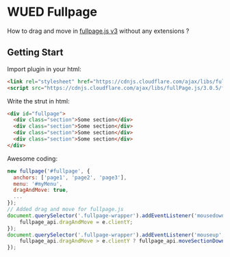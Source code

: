 # WUED Fullpage

How to drag and move in [fullpage.js v3](https://github.com/alvarotrigo/fullPage.js) without any extensions ?

## Getting Start

Import plugin in your html:

```html
<link rel="stylesheet" href="https://cdnjs.cloudflare.com/ajax/libs/fullPage.js/3.0.5/fullpage.min.css">
<script src="https://cdnjs.cloudflare.com/ajax/libs/fullPage.js/3.0.5/fullpage.min.js"></script>
```
Write the strut in html:

```html
<div id="fullpage">
  <div class="section">Some section</div>
  <div class="section">Some section</div>
  <div class="section">Some section</div>
  <div class="section">Some section</div>
</div>
```

Awesome coding:

```js
new fullpage('#fullpage', {
  anchors: ['page1', 'page2', 'page3'],
  menu: '#myMenu',
  dragAndMove: true,
  ...
});
// Added drag and move for fullpage.js
document.querySelector('.fullpage-wrapper').addEventListener('mousedown', function(e) {
    fullpage_api.dragAndMove = e.clientY;
});
document.querySelector('.fullpage-wrapper').addEventListener('mouseup', function(e) {
    fullpage_api.dragAndMove > e.clientY ? fullpage_api.moveSectionDown() : fullpage_api.moveSectionUp();
});
```
